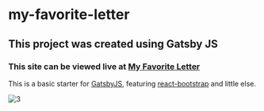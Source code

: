# my-favorite-letter

## This project was created using Gatsby JS

### This site can be viewed live at [My Favorite Letter](https://www.myfavorite-letter.com)

This is a basic starter for [GatsbyJS](https://www.gatsbyjs.org/), featuring [react-bootstrap](https://react-bootstrap.github.io/) and little else.



![3](https://user-images.githubusercontent.com/66976505/142938490-0cf43699-7681-41e7-b2c3-19f98a0d5f04.PNG)


